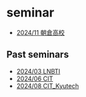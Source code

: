 # seminar

- [2024/11 朝倉高校](./202410_AsakuraHighSchool/README.md)

## Past seminars

- [2024/03 LNBTI](./202403_LNBTI/README.md)
- [2024/06 CIT](./202406_CIT/README.md)
- [2024/08 CIT_Kyutech](./202408_CIT_Kyutech/README.md)
